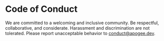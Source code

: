 # Code of Conduct

We are committed to a welcoming and inclusive community. Be respectful, collaborative, and considerate. Harassment and discrimination are not tolerated. Please report unacceptable behavior to [conduct@apogee.dev](mailto:conduct@apogee.dev).